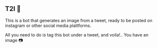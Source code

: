 ## T2I 🤖

This is a bot that generates an image from a tweet, ready to be posted on instagram or other social media plattforms. 

All you need to do is tag this bot under a tweet, and voila!.. You have an image 📷